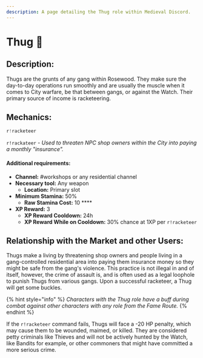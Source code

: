 ```yaml
---
description: A page detailing the Thug role within Medieval Discord.
---
```


# Thug 👊

## Description:

Thugs are the grunts of any gang within Rosewood. They make sure the day-to-day operations run smoothly and are usually the muscle when it comes to City warfare, be that between gangs, or against the Watch. Their primary source of income is racketeering.

## Mechanics:

```javascript
r!racketeer
```

`r!rackateer` - _Used to threaten NPC shop owners within the City into paying a monthly "insurance"._

#### Additional requirements:

* **Channel:** \#workshops or any residential channel
* **Necessary tool:** Any weapon
  * **Location:** Primary slot
* **Minimum Stamina:** 50%
  * **Raw Stamina Cost:** 10 ****
* **XP Reward:** 3
  * **XP Reward Cooldown:** 24h
  * **XP Reward While on Cooldown:** 30% chance at 1XP per `r!racketeer`

## Relationship with the Market and other Users:

Thugs make a living by threatening shop owners and people living in a gang-controlled residential area into paying them insurance money so they might be safe from the gang's violence. This practice is not illegal in and of itself, however, the crime of assault is, and is often used as a legal loophole to punish Thugs from various gangs. Upon a successful racketeer, a Thug will get some buckles.

{% hint style="info" %}
_Characters with the Thug role have a buff during combat against other characters with any role from the Fame Route._
{% endhint %}

If the `r!racketeer` command fails, Thugs will face a -20 HP penalty, which may cause them to be wounded, maimed, or killed. They are considered petty criminals like Thieves and will not be actively hunted by the Watch, like Bandits for example, or other commoners that might have committed a more serious crime.


